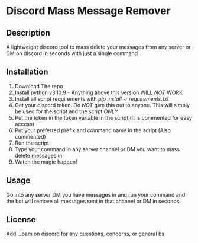 # Discord Mass Message Remover

## Description 
A lightweight discord tool to mass delete your messages from any server or DM on discord in seconds with just a single command


## Installation 
1. Download The repo
2. Install python v3.10.9 - Anything above this version WILL *NOT* WORK
3. Install all script requirements with *pip install -r requirements.txt*
4. Get your discord token. Do *NOT* give this out to anyone. This will simply be used for the script and the script *ONLY*
5. Put the token in the token variable in the script (It is commented for easy access)
6. Put your preferred prefix and command name in the script (Also commented)
7. Run the script
8. Type your command in any server channel or DM you want to mass delete messages in
9. Watch the magic happen!

## Usage 
Go into any server DM you have messages in and run your command and the bot will remove all messages sent in that channel or DM in seconds.


## License 


Add ._bam on discord for any questions, concerns, or general bs


